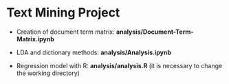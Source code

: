 # Text Mining Project

- Creation of document term matrix: **analysis/Document-Term-Matrix.ipynb**

- LDA and dictionary methods: **analysis/Analysis.ipynb**

- Regression model with R: **analysis/analysis.R** (it is necessary to change the working directory)
